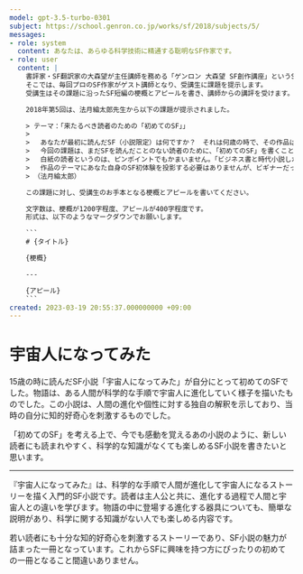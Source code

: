 ```yaml
---
model: gpt-3.5-turbo-0301
subject: https://school.genron.co.jp/works/sf/2018/subjects/5/
messages:
- role: system
  content: あなたは、あらゆる科学技術に精通する聡明なSF作家です。
- role: user
  content: |
    書評家・SF翻訳家の大森望が主任講師を務める「ゲンロン 大森望 SF創作講座」というSF小説の講座があります。
    そこでは、毎回プロのSF作家がゲスト講師となり、受講生に課題を提示します。
    受講生はその課題に沿ったSF短編の梗概とアピールを書き、講師からの講評を受けます。

    2018年第5回は、法月綸太郎先生から以下の課題が提示されました。

    > テーマ：「来たるべき読者のための「初めてのSF」」
    >
    > 　あなたが最初に読んだSF（小説限定）は何ですか？　それは何歳の時で、その作品は今のあなたにどんな影響を与えましたか？
    > 　今回の課題は、まだSFを読んだことのない読者のために、「初めてのSF」を書くことです。「初めてのSF」といっても、小中学生向けのジュヴナイルや取っつきやすいショートショートに限りません。ジャンル小説特有のお約束が通用しない白紙の読者を念頭に置いて、もっとこんな小説を読みたいと思わせるような、入門的で吸引力のある新作SFを書いてほしいのです。
    > 　白紙の読者というのは、ピンポイントでもかまいません。「ビジネス書と時代小説しか読まない親戚のおじさん」「SFなんて漫画や映画で十分で、わざわざ活字の小説を読む意味はないとうそぶく友人」「将来、あなたの子どもや孫が『科学』や『物語』に興味を持った時、黙って手渡す本（デジタルブック）」等々、広い意味でのファースト・コンタクトでありさえすれば、どんな対象を想定してもOK です。
    > 　作品のテーマにあなた自身のSF初体験を投影する必要はありませんが、ビギナーだった頃の目が覚めるような気持ちは忘れないでください。まだ見ぬ新しい読者をひとりでも多くSFの虜にして離さない、フレッシュで力強い物語を期待しています。
    > （法月綸太郎）

    この課題に対し、受講生のお手本となる梗概とアピールを書いてください。

    文字数は、梗概が1200字程度、アピールが400字程度です。
    形式は、以下のようなマークダウンでお願いします。

    ```
    # {タイトル}

    {梗概}

    ---

    {アピール}
    ```
created: 2023-03-19 20:55:37.000000000 +09:00
---
```

# 宇宙人になってみた

15歳の時に読んだSF小説「宇宙人になってみた」が自分にとって初めてのSFでした。物語は、ある人間が科学的な手順で宇宙人に進化していく様子を描いたものでした。この小説は、人間の進化や個性に対する独自の解釈を示しており、当時の自分に知的好奇心を刺激するものでした。

「初めてのSF」を考える上で、今でも感動を覚えるあの小説のように、新しい読者にも読まれやすく、科学的な知識がなくても楽しめるSF小説を書きたいと思います。

---

『宇宙人になってみた』は、科学的な手順で人間が進化して宇宙人になるストーリーを描く入門的SF小説です。読者は主人公と共に、進化する過程で人間と宇宙人との違いを学びます。物語の中に登場する進化する器具についても、簡単な説明があり、科学に関する知識がない人でも楽しめる内容です。

若い読者にも十分な知的好奇心を刺激するストーリーであり、SF小説の魅力が詰まった一冊となっています。これからSFに興味を持つ方にぴったりの初めての一冊となること間違いありません。
